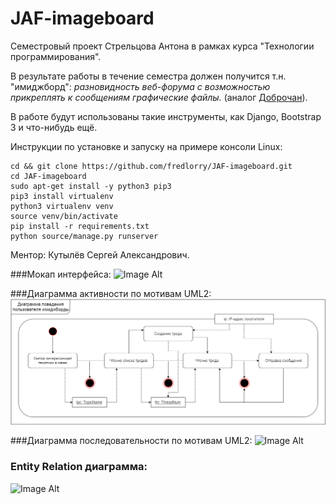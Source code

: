 # JAF-imageboard

Семестровый проект Стрельцова Антона в рамках курса "Технологии программирования".

В результате работы в течение семестра должен получится т.н. "имиджборд": *разновидность веб-форума с возможностью прикреплять к сообщениям графические файлы.*  (аналог [Доброчан](http://dobrochan.ru)).

В работе будут использованы такие инструменты, как Django, Bootstrap 3 и что-нибудь ещё.

Инструкции по установке и запуску на примере консоли Linux:
```
cd && git clone https://github.com/fredlorry/JAF-imageboard.git
cd JAF-imageboard
sudo apt-get install -y python3 pip3
pip3 install virtualenv
python3 virtualenv venv
source venv/bin/activate
pip install -r requirements.txt
python source/manage.py runserver
```

Ментор: Кутылёв Сергей Александрович.

###Мокап интерфейса: 
![Image Alt](https://github.com/fredlorry/JAF-imageboard/blob/master/diagrams/SiteMockup.png)

###Диаграмма активности по мотивам UML2:
![Image Alt](https://github.com/fredlorry/JAF-imageboard/blob/master/diagrams/UserActivityDiagram.png)

###Диаграмма последовательности по мотивам UML2:
![Image Alt](https://github.com/fredlorry/JAF-imageboard/blob/master/diagrams/UserSequenceDiagram.png)

### Entity Relation диаграмма:
![Image Alt](https://github.com/fredlorry/JAF-imageboard/blob/master/diagrams/ERDiagram.png)